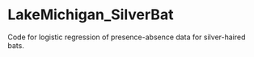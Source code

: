 # LakeMichigan_SilverBat
Code for logistic regression of presence-absence data for silver-haired bats.
